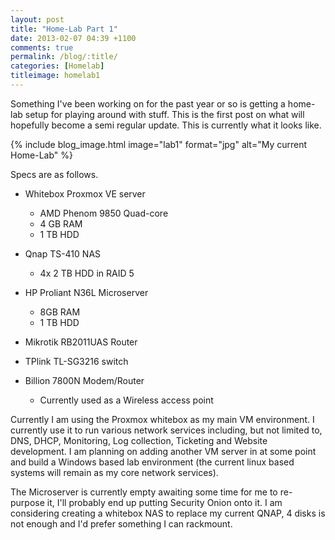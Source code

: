 ```yaml
---
layout: post
title: "Home-Lab Part 1"
date: 2013-02-07 04:39 +1100
comments: true
permalink: /blog/:title/
categories: [Homelab]
titleimage: homelab1
---
```


Something I've been working on for the past year or so is getting a home-lab setup for playing around with stuff. This is the first post on what will hopefully become a semi regular update. This is currently what it looks like.

{% include blog_image.html image="lab1" format="jpg" alt="My current Home-Lab" %}

Specs are as follows.

* Whitebox Proxmox VE server
    * AMD Phenom 9850 Quad-core
    * 4 GB RAM
    * 1 TB HDD

* Qnap TS-410 NAS
    * 4x 2 TB HDD in RAID 5

* HP Proliant N36L Microserver
    * 8GB RAM
    * 1 TB HDD

* Mikrotik RB2011UAS Router

* TPlink TL-SG3216 switch

* Billion 7800N Modem/Router
    * Currently used as a Wireless access point

Currently I am using the Proxmox whitebox as my main VM environment. I currently use it to run various network services including, but not limited to, DNS, DHCP, Monitoring, Log collection, Ticketing and Website development. I am planning on adding another VM server in at some point and build a Windows based lab environment (the current linux based systems will remain as my core network services).

The Microserver is currently empty awaiting some time for me to re-purpose it, I'll probably end up putting Security Onion onto it. I am considering creating a whitebox NAS to replace my current QNAP, 4 disks is not enough and I'd prefer something I can rackmount.
